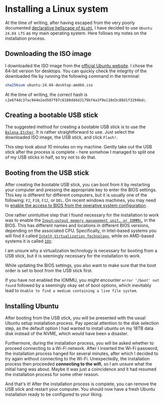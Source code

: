 # Installing a Linux system

At the time of writing, after having escaped from the very poorly documented [declarative hellscape of `NixOS`](https://nixos.org/), I have decided to use `Ubuntu 24.04 LTS` as my main operating system. Here follows my notes on the installation process.

## Downloading the ISO image

I downloaded the ISO image from the [official Ubuntu website](https://ubuntu.com/download/desktop). I chose the 64-bit version for desktops. You can quickly check the integrity of the downloaded file by running the following command in the terminal:

```bash
sha256sum ubuntu-24.04-desktop-amd64.iso
```

At the time of writing, the correct hash is `c2e6f4dc37ac944e2ed507f87c6188dd4d3179bf4a3f9e110d3c88d1f3294bdc`.

## Creating a bootable USB stick

The suggested method for creating a bootable USB stick is to use the [`Balena Etcher`](https://etcher.balena.io/). It is rather straightforward to use. Just select the downloaded ISO image, the USB stick, and click `Flash!`.

This step took about 10 minutes on my machine. Gently take out the USB stick after the process is complete - here somehow I managed to split one of my USB sticks in half, so try not to do that.

## Booting from the USB stick

After creating the bootable USB stick, you can boot from it by restarting your computer and pressing the appropriate key to enter the BIOS settings. This key is different for different computers, but it is usually one of the following: `F2`, `F10`, `F12`, or `DEL`. On recent windows machines, you may need to [enable the access to BIOS from the operative system configuration](https://www.asus.com/support/faq/1008829/).

One rather unintuitive step that I found necessary for the installation to work was to enable the [`Input–output memory management unit, or IOMMU,`](https://en.wikipedia.org/wiki/Input%E2%80%93output_memory_management_unit) in the BIOS. This has different names and locations in different BIOS versions, depending on the associated CPU. Specifically, in Intel-based systems you will find it called [`Intel® Virtualization Technology`](https://www.intel.com/content/www/us/en/content-details/774206/intel-virtualization-technology-for-directed-i-o-architecture-specification.html), while on AMD-based systems it is called [`IOV`](https://www.amd.com/content/dam/amd/en/documents/processor-tech-docs/specifications/48882_IOMMU.pdf).

I am unsure why a virtualization technology is necessary for booting from a USB stick, but it is seemingly necessary for the installation to work.

While updating the BIOS settings, you also want to make sure that the boot order is set to boot from the USB stick first.

If you have not enabled the IOMMU, you might encounter `error '/boot' not found` followed by a seemingly okay set of boot options, which inevitably lead to `Unable to find a medium containing a live file system`.

## Installing Ubuntu

After booting from the USB stick, you will be presented with the usual Ubuntu setup installation process. Pay special attention to the disk selection step, as the default option I had wanted to install ubuntu on my 18TB data disk instead of the NVME, which would have been a disaster.

Furthermore, during the installation process, you will be asked whether to proceed connecting to a Wi-Fi network. After I inserted the Wi-Fi password, the installation process hanged for several minutes, after which I decided to try again without connecting to the Wi-Fi. Unexpectedly, the installation process then proceeded **connecting to the wifi**, so I am unsure what the initial hang was about. Maybe it was just a coincidence and it had resumed the installation process for some other reason.

And that's it! After the installation process is complete, you can remove the USB stick and restart your computer. You should now have a fresh Ubuntu installation ready to be configured to your liking.
